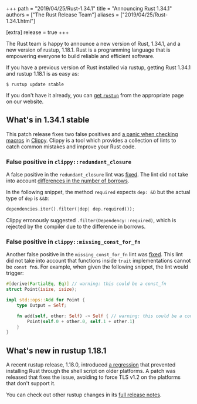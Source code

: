 +++
path = "2019/04/25/Rust-1.34.1"
title = "Announcing Rust 1.34.1"
authors = ["The Rust Release Team"]
aliases = ["2019/04/25/Rust-1.34.1.html"]

[extra]
release = true
+++

The Rust team is happy to announce a new version of Rust, 1.34.1, and a new version of rustup, 1.18.1.
Rust is a programming language that is empowering everyone to build reliable and efficient software.

If you have a previous version of Rust installed via rustup,
getting Rust 1.34.1 and rustup 1.18.1 is as easy as:

```
$ rustup update stable
```

If you don't have it already, you can [get `rustup`][install] from the appropriate page on our website.

[install]: https://www.rust-lang.org/install.html
[notes]: https://github.com/rust-lang/rust/blob/stable/RELEASES.md#version-1341-2019-04-25

## What's in 1.34.1 stable

[Clippy]: https://github.com/rust-lang/rust-clippy
[panic]: https://github.com/rust-lang/rust-clippy/pull/3805

This patch release fixes two false positives and [a panic when checking macros][panic] in [Clippy].
Clippy is a tool which provides a collection of lints to catch common mistakes and improve your Rust code.

### False positive in `clippy::redundant_closure`

A false positive in the `redundant_closure` lint was [fixed](https://github.com/rust-lang/rust-clippy/pull/3821).
The lint did not take into account [differences in the number of borrows](https://github.com/rust-lang/rust-clippy/issues/3802).

In the following snippet, the method `required` expects `dep: &D` but the actual type of `dep` is `&&D`:

```rust
dependencies.iter().filter(|dep| dep.required());
```

Clippy erronously suggested `.filter(Dependency::required)`,
which is rejected by the compiler due to the difference in borrows.

### False positive in `clippy::missing_const_for_fn`

Another false positive in the `missing_const_for_fn` lint was [fixed](https://github.com/rust-lang/rust-clippy/pull/3844).
This lint did not take into account that functions inside `trait` implementations cannot be `const fn`s.
For example, when given the following snippet, the lint would trigger:

```rust
#[derive(PartialEq, Eq)] // warning: this could be a const_fn
struct Point(isize, isize);

impl std::ops::Add for Point {
    type Output = Self;

    fn add(self, other: Self) -> Self { // warning: this could be a const_fn
        Point(self.0 + other.0, self.1 + other.1)
    }
}
```

## What's new in rustup 1.18.1

[a regression]: https://github.com/rust-lang/rustup.rs/issues/1794
[full release notes]: https://github.com/rust-lang/rustup.rs/blob/master/CHANGELOG.md#1181---2019-04-25

A recent rustup release, 1.18.0, introduced [a regression] that prevented installing Rust through the shell script on older platforms.
A patch was released that fixes the issue, avoiding to force TLS v1.2 on the platforms that don't support it.

You can check out other rustup changes in its [full release notes].
